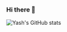 ### Hi there 👋

<!--
**yashvesikar/yashvesikar** is a ✨ _special_ ✨ repository because its `README.md` (this file) appears on your GitHub profile.

Here are some ideas to get you started:

- 🔭 I’m currently working on ...
- 🌱 I’m currently learning ...
- 👯 I’m looking to collaborate on ...
- 🤔 I’m looking for help with ...
- 💬 Ask me about ...
- 📫 How to reach me: ...
- 😄 Pronouns: ...
- ⚡ Fun fact: ...
-->
![Yash's GitHub stats](https://github-readme-stats-git-masterrstaa-rickstaa.vercel.app/api?username=yashvesikar&count_private=true&show_icons=true&theme=dark)
